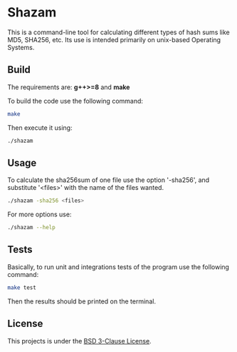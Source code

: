 # Shazam
This is a command-line tool for calculating different types of hash sums like MD5, SHA256, etc. Its use is intended primarily on unix-based Operating Systems.

## Build
The requirements are: **g++>=8**  and **make**

To build the code use the following command:

```bash
make
```

Then execute it using:

```bash
./shazam
```

## Usage

To calculate the sha256sum of one file use the option '-sha256', and substitute '\<files\>' with the name of the files wanted.

```bash
./shazam -sha256 <files>
```

For more options use:

```bash
./shazam --help
```

## Tests

Basically, to run unit and integrations tests of the program use the following command:

```bash
make test
```

Then the results should be printed on the terminal.

## License

This projects is under the [BSD 3-Clause License](LICENSE).
